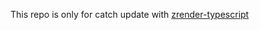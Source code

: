 This repo is only for catch update with [zrender-typescript](https://github.com/troy351/zrender-typescript)

